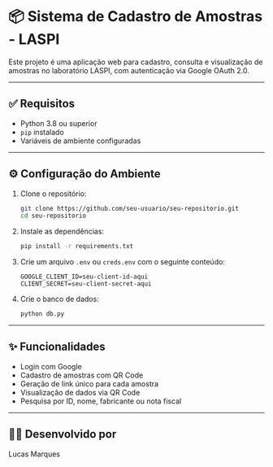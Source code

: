 
# 📦 Sistema de Cadastro de Amostras - LASPI

Este projeto é uma aplicação web para cadastro, consulta e visualização de amostras no laboratório LASPI, com autenticação via Google OAuth 2.0.

---

## ✅ Requisitos

- Python 3.8 ou superior
- `pip` instalado
- Variáveis de ambiente configuradas

---

## ⚙️ Configuração do Ambiente

1. Clone o repositório:
   ```bash
   git clone https://github.com/seu-usuario/seu-repositorio.git
   cd seu-repositorio
   ```

2. Instale as dependências:
   ```bash
   pip install -r requirements.txt
   ```

3. Crie um arquivo `.env` ou `creds.env` com o seguinte conteúdo:
   ```env
   GOOGLE_CLIENT_ID=seu-client-id-aqui
   CLIENT_SECRET=seu-client-secret-aqui
   ```

4. Crie o banco de dados:
   ```bash
   python db.py
   ```

---
## ✨ Funcionalidades

- Login com Google
- Cadastro de amostras com QR Code
- Geração de link único para cada amostra
- Visualização de dados via QR Code
- Pesquisa por ID, nome, fabricante ou nota fiscal

---

## 👨‍🔬 Desenvolvido por

Lucas Marques
